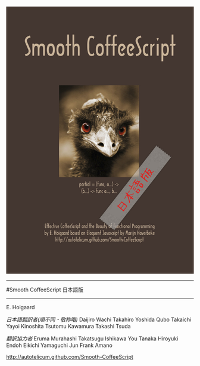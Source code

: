 ![image](../cover/SmoothCoverJapanese.jpg)

---
#Smooth CoffeeScript 日本語版

---

E\. Hoigaard

*日本語翻訳者(順不同・敬称略)*
Daijiro Wachi
Takahiro Yoshida
Qubo Takaichi
Yayoi Kinoshita
Tsutomu Kawamura
Takashi Tsuda

*翻訳協力者*
Eruma Murahashi
Takatsugu Ishikawa
You Tanaka
Hiroyuki Endoh
Eikichi Yamaguchi
Jun Frank Amano

http://autotelicum.github.com/Smooth-CoffeeScript